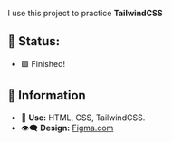 I use this project to practice **TailwindCSS**
## 💢 Status: 
- 🟩 Finished!
## 🍃 Information
- 🧨 **Use:** HTML, CSS, TailwindCSS. 
- 👁‍🗨 **Design:** [Figma.com](https://www.figma.com/community/file/1317005107269656417)
